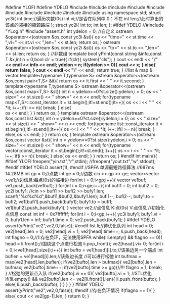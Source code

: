 #define YLOFI
#define YDELO
#include<iostream>
#include<iomanip>
#include<cstdio>
#include<string>
#include<sstream>
#include<map>
#include<list>
#include<vector>
#include<algorithm>
#include<cmath> 
using namespace std;
struct yc3i{
	int time;//遍历次数(0s)
	int vi;//是否在队列中 0：不在 
	int len;//此时算出的该点的邻接的瓶颈路端
};
struct yc2i{
	int to;
	int len;
};
#ifdef YDELO
//#include "YLog.h"
#include "assert.h"
int ydelon = 0;
//自定义
ostream &operator<<(ostream &os,const yc3i &st){
	os << "time=" << st.time << ",vi=" << st.vi << ",len=" << st.len;
	return os;
}
ostream &operator<<(ostream &os,const yc2i &st){
	os << "to=" << st.to << ",len=" << st.len;
	return os;
}
//非数组
template<typename T>
bool yPrint(const string &info,const T &x,int n = 0,bool clr = true){
	if(clr){
		system("cls");
	}
	cout << endl << "\\**********************" << endl << info << endl;
	ydelon = n;
	if(ydelon >= 0){
		cout << x;
	}
	else{
		return false;
	}
	cout << endl << "**********************\\" << endl;
	return true;
}
//list & map & vector
template<typename T,typename S>
ostream &operator<<(ostream &os,const pair<T,S> &it){
    return 	os << it.first << " " << it.second;
}
template<typename T,typename S>
ostream &operator<<(ostream &os,const map<T,S> &st){
	int n = ydelon==0?st.size():ydelon,i = 0;
	os <<  " size=" << st.size() << " show=" << n << endl;
	for(typename map<T,S>::const_iterator it = st.begin();it!=st.end();it++){
		os << i << " " << *it;
		i++;
		if(i >= n){
			break;
		}
		else{	
			os << endl;
		}
	}
	return os;
}
template<typename T>
ostream &operator<<(ostream &os,const list<T> &st){
	int n = ydelon==0?st.size():ydelon,i = 0;
	os <<  " size=" << st.size() << " show=" << n << endl;
	for(typename list<T>::const_iterator it = st.begin();it!=st.end();it++){
		os << i << " " << *it;
		i++;
		if(i >= n){
			break;
		}
		else{
			os << endl;
		}
	}
	return os;
}
template<typename T>
ostream &operator<<(ostream &os,const vector<T> &st){
	int n = ydelon==0?st.size():ydelon,i = 0;
	os << " size=" << st.size() << " show=" << n << endl;
	for(typename vector<T>::const_iterator it = st.begin();it!=st.end();it++){
		os << i << " " << *it;
		i++;
		if(i >= n){
			break;
		}
		else{
			os << endl;
		}
	}
	return os;
}
#endif
int main(){
	#ifdef YLOFI
	freopen("yin.txt","r",stdin);
	//freopen("yout.txt","w",stdout);
	#endif
	#ifdef YDELO
	assert(1);
	#endif
	//SPFA 单源最短路径算法 
	//687ms	14.28MB
	int gp = 0;//点数 
	int ge = 0;//边数 
	cin >> gp >> ge;
	vector<vector<yc2i> >ve1;//边信息:每点(0s)的临接边 
	for(int i = 0;i<gp;i++){
		vector<yc2i> ve1buf;
		ve1.push_back(ve1buf);
	}
	for(int i = 0;i<ge;i++){
		int bufi1 = 0;
		int bufi2 = 0;
		yc2i bufy1;
		//cin >> bufi1 >> bufi2 >> bufy1.len;
		scanf("%d%d%d",&bufi1,&bufi2,&bufy1.len);
		bufi1--;
		bufi2--; 
		bufy1.to = bufi2;
		ve1[bufi1].push_back(bufy1);
		bufy1.to = bufi1;
		ve1[bufi2].push_back(bufy1);
	}
	vector<yc3i> ve2;//点信息 K:点(0s) V:点信息
	//初始化点信息
	const int inf = 0x7fffffff;
	for(int i = 0;i<gp;i++){
		yc3i bufy1;
		bufy1.vi = 0;
		bufy1.len = inf;
		bufy1.time = 0;
		ve2.push_back(bufy1);
	}
	#ifdef YDELO
	assert(yPrint("ve2",ve2,0,false));
	#endif
	list<int> li;//待优化队列
	int head = 0;
	ve2[head].len = 0;
	ve2[head].vi = 1;
	ve2[head].time++;
	li.push_back(head);
	int flagno = 0;//1:存在负环，无法使用SPFA 
	while(!li.empty() && flagno == 0){
		head = li.front();//围绕这个点进行松弛 
		li.pop_front();
		ve2[head].vi= 0;
		for(int i = 0;i<ve1[head].size();i++){ 
			int bufto = ve1[head][i].to;//该条边另一个端点 
			int buflen = ve1[head][i].len;//该条边长度 
			//可以进行松弛 
			int bufmax = max(ve2[head].len,buflen);
			if(ve2[bufto].len > bufmax){
				ve2[bufto].len = bufmax;
				ve2[bufto].time++;
				if(ve2[bufto].time >= gp){//!!!
					flagno = 1;
					break;
				}
				//松弛的更新点入队 
				if(ve2[bufto].vi == 0){
					ve2[bufto].vi = 1;
					//STL优化 
					if(!li.empty() && ve2[bufto].len <= ve2[li.front()].len){
						li.push_front(bufto);
					}
					else{
						li.push_back(bufto);
					}
				}
			}
		}
	}
	#ifdef YDELO
	assert(yPrint("ve2",ve2,0,false));
	#endif
	//存在负环情况 
	if(flagno == 1){
	}
	else{
		cout << ve2[gp-1].len;
	}
	return 0;
}
